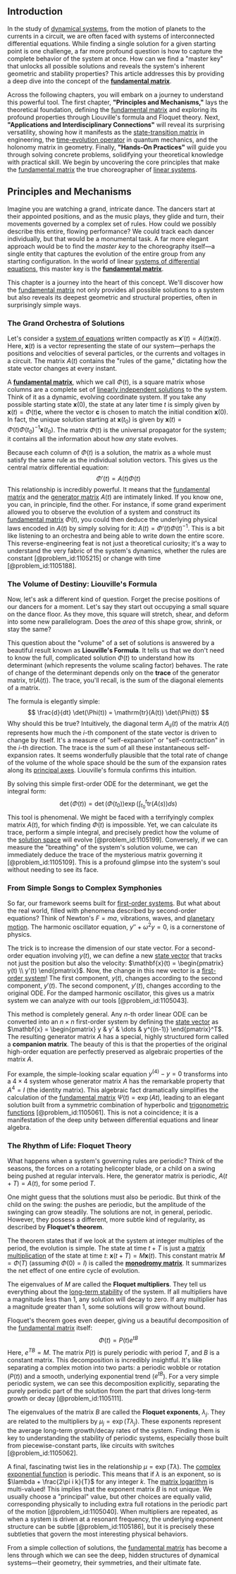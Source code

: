 ## Introduction
In the study of [dynamical systems](@article_id:146147), from the motion of planets to the currents in a circuit, we are often faced with systems of interconnected differential equations. While finding a single solution for a given starting point is one challenge, a far more profound question is how to capture the complete behavior of the system at once. How can we find a "master key" that unlocks all possible solutions and reveals the system's inherent geometric and stability properties? This article addresses this by providing a deep dive into the concept of the **[fundamental matrix](@article_id:275144)**.

Across the following chapters, you will embark on a journey to understand this powerful tool. The first chapter, **"Principles and Mechanisms,"** lays the theoretical foundation, defining the [fundamental matrix](@article_id:275144) and exploring its profound properties through Liouville's formula and Floquet theory. Next, **"Applications and Interdisciplinary Connections"** will reveal its surprising versatility, showing how it manifests as the [state-transition matrix](@article_id:268581) in engineering, the [time-evolution operator](@article_id:185780) in quantum mechanics, and the holonomy matrix in geometry. Finally, **"Hands-On Practices"** will guide you through solving concrete problems, solidifying your theoretical knowledge with practical skill. We begin by uncovering the core principles that make the [fundamental matrix](@article_id:275144) the true choreographer of [linear systems](@article_id:147356).

## Principles and Mechanisms

Imagine you are watching a grand, intricate dance. The dancers start at their appointed positions, and as the music plays, they glide and turn, their movements governed by a complex set of rules. How could we possibly describe this entire, flowing performance? We could track each dancer individually, but that would be a monumental task. A far more elegant approach would be to find the *master key* to the choreography itself—a single entity that captures the evolution of the entire group from any starting configuration. In the world of linear [systems of differential equations](@article_id:147721), this master key is the **[fundamental matrix](@article_id:275144)**.

This chapter is a journey into the heart of this concept. We'll discover how the [fundamental matrix](@article_id:275144) not only provides all possible solutions to a system but also reveals its deepest geometric and structural properties, often in surprisingly simple ways.

### The Grand Orchestra of Solutions

Let's consider a [system of equations](@article_id:201334) written compactly as $\mathbf{x}'(t) = A(t)\mathbf{x}(t)$. Here, $\mathbf{x}(t)$ is a vector representing the state of our system—perhaps the positions and velocities of several particles, or the currents and voltages in a circuit. The matrix $A(t)$ contains the "rules of the game," dictating how the state vector changes at every instant.

A **[fundamental matrix](@article_id:275144)**, which we call $\Phi(t)$, is a square matrix whose columns are a complete set of [linearly independent solutions](@article_id:184947) to the system. Think of it as a dynamic, evolving coordinate system. If you take any possible starting state $\mathbf{x}(0)$, the state at any later time $t$ is simply given by $\mathbf{x}(t) = \Phi(t) \mathbf{c}$, where the vector $\mathbf{c}$ is chosen to match the initial condition $\mathbf{x}(0)$. In fact, the unique solution starting at $\mathbf{x}(t_0)$ is given by $\mathbf{x}(t) = \Phi(t) \Phi(t_0)^{-1} \mathbf{x}(t_0)$. The matrix $\Phi(t)$ is the universal propagator for the system; it contains all the information about how *any* state evolves.

Because each column of $\Phi(t)$ is a solution, the matrix as a whole must satisfy the same rule as the individual solution vectors. This gives us the central matrix differential equation:
$$
\Phi'(t) = A(t)\Phi(t)
$$
This relationship is incredibly powerful. It means that the [fundamental matrix](@article_id:275144) and the [generator matrix](@article_id:275315) $A(t)$ are intimately linked. If you know one, you can, in principle, find the other. For instance, if some grand experiment allowed you to observe the evolution of a system and construct its [fundamental matrix](@article_id:275144) $\Phi(t)$, you could then deduce the underlying physical laws encoded in $A(t)$ by simply solving for it: $A(t) = \Phi'(t)\Phi(t)^{-1}$. This is a bit like listening to an orchestra and being able to write down the entire score. This reverse-engineering feat is not just a theoretical curiosity; it's a way to understand the very fabric of the system's dynamics, whether the rules are constant [@problem_id:1105215] or change with time [@problem_id:1105188].

### The Volume of Destiny: Liouville's Formula

Now, let's ask a different kind of question. Forget the precise positions of our dancers for a moment. Let's say they start out occupying a small square on the dance floor. As they move, this square will stretch, shear, and deform into some new parallelogram. Does the *area* of this shape grow, shrink, or stay the same?

This question about the "volume" of a set of solutions is answered by a beautiful result known as **Liouville's Formula**. It tells us that we don't need to know the full, complicated solution $\Phi(t)$ to understand how its determinant (which represents the volume scaling factor) behaves. The rate of change of the determinant depends only on the **trace** of the generator matrix, $\mathrm{tr}(A(t))$. The trace, you'll recall, is the sum of the diagonal elements of a matrix.

The formula is elegantly simple:
$$
\frac{d}{dt} \det(\Phi(t)) = \mathrm{tr}(A(t)) \det(\Phi(t))
$$
Why should this be true? Intuitively, the diagonal term $A_{ii}(t)$ of the matrix $A(t)$ represents how much the $i$-th component of the state vector is driven to change by itself. It's a measure of "self-expansion" or "self-contraction" in the $i$-th direction. The trace is the sum of all these instantaneous self-expansion rates. It seems wonderfully plausible that the total rate of change of the volume of the whole space should be the sum of the expansion rates along its [principal axes](@article_id:172197). Liouville's formula confirms this intuition.

By solving this simple first-order ODE for the determinant, we get the integral form:
$$
\det(\Phi(t)) = \det(\Phi(t_0)) \exp\left(\int_{t_0}^t \mathrm{tr}(A(s)) ds\right)
$$
This tool is phenomenal. We might be faced with a terrifyingly complex matrix $A(t)$, for which finding $\Phi(t)$ is impossible. Yet, we can calculate its trace, perform a simple integral, and precisely predict how the volume of the [solution space](@article_id:199976) will evolve [@problem_id:1105199]. Conversely, if we can measure the "breathing" of the system's solution volume, we can immediately deduce the trace of the mysterious matrix governing it [@problem_id:1105109]. This is a profound glimpse into the system's soul without needing to see its face.

### From Simple Songs to Complex Symphonies

So far, our framework seems built for [first-order systems](@article_id:146973). But what about the real world, filled with phenomena described by second-order equations? Think of Newton's $F=ma$, vibrations, waves, and [planetary motion](@article_id:170401). The harmonic oscillator equation, $y'' + \omega^2 y = 0$, is a cornerstone of physics.

The trick is to increase the dimension of our state vector. For a second-order equation involving $y(t)$, we can define a new [state vector](@article_id:154113) that tracks not just the position but also the velocity: $\mathbf{x}(t) = \begin{pmatrix} y(t) \\ y'(t) \end{pmatrix}$. Now, the change in this new vector is a [first-order system](@article_id:273817)! The first component, $y(t)$, changes according to the second component, $y'(t)$. The second component, $y'(t)$, changes according to the original ODE. For the damped harmonic oscillator, this gives us a matrix system we can analyze with our tools [@problem_id:1105043].

This method is completely general. Any $n$-th order linear ODE can be converted into an $n \times n$ first-order system by defining the [state vector](@article_id:154113) as $\mathbf{x} = \begin{pmatrix} y & y' & \dots & y^{(n-1)} \end{pmatrix}^T$. The resulting generator matrix $A$ has a special, highly structured form called a **companion matrix**. The beauty of this is that the properties of the original high-order equation are perfectly preserved as algebraic properties of the matrix $A$.

For example, the simple-looking scalar equation $y^{(4)} - y = 0$ transforms into a $4 \times 4$ system whose generator matrix $A$ has the remarkable property that $A^4=I$ (the identity matrix). This algebraic fact dramatically simplifies the calculation of the [fundamental matrix](@article_id:275144) $\Psi(t) = \exp(At)$, leading to an elegant solution built from a symmetric combination of hyperbolic and [trigonometric functions](@article_id:178424) [@problem_id:1105061]. This is not a coincidence; it is a manifestation of the deep unity between differential equations and linear algebra.

### The Rhythm of Life: Floquet Theory

What happens when a system's governing rules are periodic? Think of the seasons, the forces on a rotating helicopter blade, or a child on a swing being pushed at regular intervals. Here, the generator matrix is periodic, $A(t+T) = A(t)$, for some period $T$.

One might guess that the solutions must also be periodic. But think of the child on the swing: the pushes are periodic, but the amplitude of the swinging can grow steadily. The solutions are not, in general, periodic. However, they possess a different, more subtle kind of regularity, as described by **Floquet's theorem**.

The theorem states that if we look at the system at integer multiples of the period, the evolution is simple. The state at time $t+T$ is just a [matrix multiplication](@article_id:155541) of the state at time $t$: $\mathbf{x}(t+T) = M \mathbf{x}(t)$. This constant matrix $M = \Phi(T)$ (assuming $\Phi(0)=I$) is called the **[monodromy matrix](@article_id:272771)**. It summarizes the net effect of one entire cycle of evolution.

The eigenvalues of $M$ are called the **Floquet multipliers**. They tell us everything about the [long-term stability](@article_id:145629) of the system. If all multipliers have a magnitude less than 1, any solution will decay to zero. If any multiplier has a magnitude greater than 1, some solutions will grow without bound.

Floquet's theorem goes even deeper, giving us a beautiful decomposition of the [fundamental matrix](@article_id:275144) itself:
$$
\Phi(t) = P(t)e^{tB}
$$
Here, $e^{TB} = M$. The matrix $P(t)$ is purely periodic with period $T$, and $B$ is a constant matrix. This decomposition is incredibly insightful. It's like separating a complex motion into two parts: a periodic wobble or rotation ($P(t)$) and a smooth, underlying exponential trend ($e^{tB}$). For a very simple periodic system, we can see this decomposition explicitly, separating the purely periodic part of the solution from the part that drives long-term growth or decay [@problem_id:1105111].

The eigenvalues of the matrix $B$ are called the **Floquet exponents**, $\lambda_j$. They are related to the multipliers by $\mu_j = \exp(T\lambda_j)$. These exponents represent the average long-term growth/decay rates of the system. Finding them is key to understanding the stability of periodic systems, especially those built from piecewise-constant parts, like circuits with switches [@problem_id:1105062].

A final, fascinating twist lies in the relationship $\mu = \exp(T\lambda)$. The [complex exponential function](@article_id:169302) is periodic. This means that if $\lambda$ is an exponent, so is $\lambda + \frac{2\pi i k}{T}$ for any integer $k$. The [matrix logarithm](@article_id:168547) is multi-valued! This implies that the exponent matrix $B$ is not unique. We usually choose a "principal" value, but other choices are equally valid, corresponding physically to including extra full rotations in the periodic part of the motion [@problem_id:1105040]. When multipliers are repeated, as when a system is driven at a resonant frequency, the underlying exponent structure can be subtle [@problem_id:1105186], but it is precisely these subtleties that govern the most interesting physical behaviors.

From a simple collection of solutions, the [fundamental matrix](@article_id:275144) has become a lens through which we can see the deep, hidden structures of dynamical systems—their geometry, their symmetries, and their ultimate fate.
